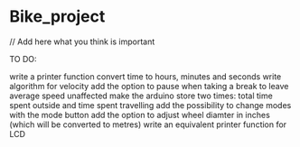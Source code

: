 Bike_project
============

// Add here what you think is important

TO DO:

write a printer function
convert time to hours, minutes and seconds
write algorithm for velocity
add the option to pause when taking a break to leave average speed unaffected
make the arduino store two times: total time spent outside and time spent travelling
add the possibility to change modes with the mode button
add the option to adjust wheel diamter in inches (which will be converted to metres)
write an equivalent printer function for LCD


